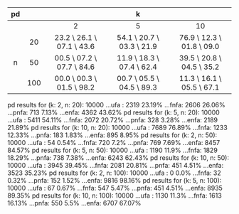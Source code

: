 | pd |     |                           |             k             |                           |
|:--:|:---:|:-------------------------:|:-------------------------:|:-------------------------:|
|    |     |             2             |             5             |             10            |
|    |  20 | 23.2 \ 26.1 \ 07.1 \ 43.6 | 54.1 \ 20.7 \ 03.3 \ 21.9 | 76.9 \ 12.3 \ 01.8 \ 09.0 |
|  n |  50 | 00.5 \ 07.2 \ 07.7 \ 84.6 | 11.9 \ 18.3 \ 07.4 \ 62.4 | 39.5 \ 20.8 \ 04.5 \ 35.2 |
|    | 100 | 00.0 \ 00.3 \ 01.5 \ 98.2 | 00.7 \ 05.5 \ 04.5 \ 89.3 | 11.3 \ 16.1 \ 05.5 \ 67.1 |


pd results for (k: 2, n: 20): 10000
...ufa : 2319 23.19%
...fnfa: 2606 26.06%
...pnfa: 713 7.13%
...enfa: 4362 43.62%
pd results for (k: 5, n: 20): 10000
...ufa : 5411 54.11%
...fnfa: 2072 20.72%
...pnfa: 328 3.28%
...enfa: 2189 21.89%
pd results for (k: 10, n: 20): 10000
...ufa : 7689 76.89%
...fnfa: 1233 12.33%
...pnfa: 183 1.83%
...enfa: 895 8.95%
pd results for (k: 2, n: 50): 10000
...ufa : 54 0.54%
...fnfa: 720 7.2%
...pnfa: 769 7.69%
...enfa: 8457 84.57%
pd results for (k: 5, n: 50): 10000
...ufa : 1190 11.9%
...fnfa: 1829 18.29%
...pnfa: 738 7.38%
...enfa: 6243 62.43%
pd results for (k: 10, n: 50): 10000
...ufa : 3945 39.45%
...fnfa: 2081 20.81%
...pnfa: 451 4.51%
...enfa: 3523 35.23%
pd results for (k: 2, n: 100): 10000
...ufa : 0 0.0%
...fnfa: 32 0.32%
...pnfa: 152 1.52%
...enfa: 9816 98.16%
pd results for (k: 5, n: 100): 10000
...ufa : 67 0.67%
...fnfa: 547 5.47%
...pnfa: 451 4.51%
...enfa: 8935 89.35%
pd results for (k: 10, n: 100): 10000
...ufa : 1130 11.3%
...fnfa: 1613 16.13%
...pnfa: 550 5.5%
...enfa: 6707 67.07%
